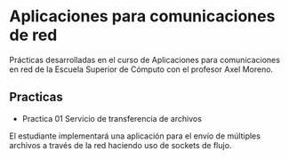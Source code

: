 # Aplicaciones para comunicaciones de red

Prácticas desarrolladas en el curso de Aplicaciones para comunicaciones en red de la Escuela Superior de Cómputo con el profesor Axel Moreno.

##  Practicas
*   Practica 01 Servicio de transferencia de archivos

El estudiante implementará una aplicación para el envío de múltiples archivos a través de la red haciendo uso de sockets de flujo. 
